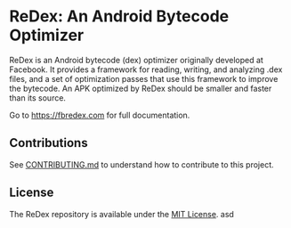 # ReDex: An Android Bytecode Optimizer

ReDex is an Android bytecode (dex) optimizer originally developed at
Facebook. It provides a framework for reading, writing, and analyzing .dex
files, and a set of optimization passes that use this framework to improve the
bytecode.  An APK optimized by ReDex should be smaller and faster than its
source.

Go to https://fbredex.com for full documentation.

## Contributions

See [CONTRIBUTING.md](https://github.com/facebook/redex/blob/master/CONTRIBUTING.md) to understand how to contribute to this project.

## License

The ReDex repository is available under the [MIT License](https://github.com/facebook/redex/blob/master/LICENSE).
asd
